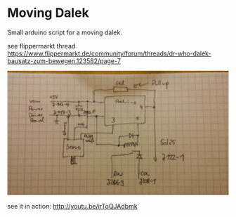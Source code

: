 # Moving Dalek
Small arduino script for a moving dalek.

see flippermarkt thread https://www.flippermarkt.de/community/forum/threads/dr-who-dalek-bausatz-zum-bewegen.123582/page-7

<img src="./schematic.jpg"/>

see it in action: http://youtu.be/irToQJAdbmk

